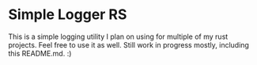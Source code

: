 # Simple Logger RS
This is a simple logging utility I plan on using for multiple of my rust projects. Feel free to use it as well.
Still work in progress mostly, including this README.md. :)